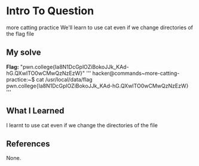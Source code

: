 # Intro To Question
more catting practice
We'll learn to use cat even if we change directories of the flag file 
## My solve
**Flag:** "pwn.college{Ia8N1DcGplOZiBokoJJk_KAd-hG.QXwITO0wCMwQzNzEzW}"
'''
hacker@commands~more-catting-practice:~$ cat  /usr/local/data/flag
pwn.college{Ia8N1DcGplOZiBokoJJk_KAd-hG.QXwITO0wCMwQzNzEzW}
'''
## What I Learned
I learnt to use cat even if we change the directories of the file 
## References
None.
